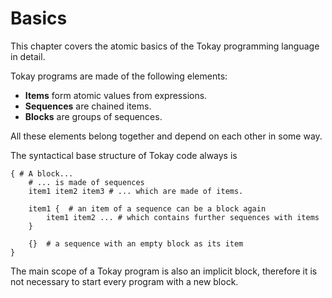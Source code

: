 # Basics

This chapter covers the atomic basics of the Tokay programming language in detail.

Tokay programs are made of the following elements:

- **Items** form atomic values from expressions.
- **Sequences** are chained items.
- **Blocks** are groups of sequences.

All these elements belong together and depend on each other in some way.

The syntactical base structure of Tokay code always is

```tokay
{ # A block...
    # ... is made of sequences
    item1 item2 item3 # ... which are made of items.

    item1 {  # an item of a sequence can be a block again
        item1 item2 ... # which contains further sequences with items
    }

    {}  # a sequence with an empty block as its item
}
```

The main scope of a Tokay program is also an implicit block, therefore it is not necessary to start every program with a new block.

